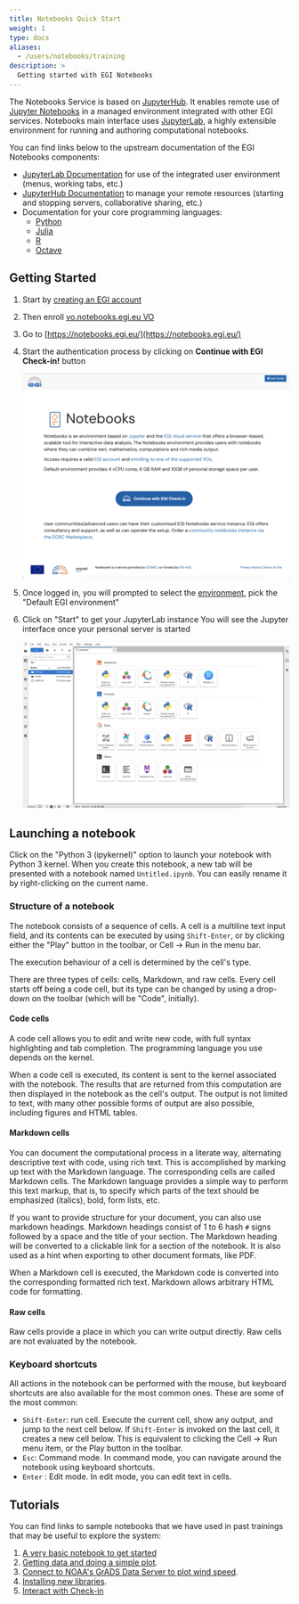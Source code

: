 ```yaml
---
title: Notebooks Quick Start
weight: 1
type: docs
aliases:
  - /users/notebooks/training
description: >
  Getting started with EGI Notebooks
---
```


The Notebooks Service is based on [JupyterHub](https://jupyter.org/hub). It
enables remote use of [Jupyter Notebooks](https://jupyter.org/) in a managed
environment integrated with other EGI services. Notebooks main interface uses
[JupyterLab](https://jupyterlab.readthedocs.io), a highly extensible environment
for running and authoring computational notebooks.

You can find links below to the upstream documentation of the EGI Notebooks
components:

- [JupyterLab Documentation](https://jupyterlab.readthedocs.io) for use of the
  integrated user environment (menus, working tabs, etc.)
- [JupyterHub Documentation](https://jupyterhub.readthedocs.io/en/latest/) to
  manage your remote resources (starting and stopping servers, collaborative
  sharing, etc.)
- Documentation for your core programming languages:
  - [Python](https://docs.python.org/)
  - [Julia](https://docs.julialang.org/)
  - [R](https://cran.r-project.org/doc/manuals/r-release/R-intro.html)
  - [Octave](https://docs.octave.org/latest/)

## Getting Started

1. Start by [creating an EGI account](../../aai/check-in/signup)
1. Then enroll
   [vo.notebooks.egi.eu VO](https://aai.egi.eu/registry/co_petitions/start/coef:111)
1. Go to [https://notebooks.egi.eu/](https://notebooks.egi.eu/)
1. Start the authentication process by clicking on **Continue with EGI
   Check-in!** button

   ![Notebooks welcome page](notebooks-front.png)

1. Once logged in, you will prompted to select the [environment](../kernels/),
   pick the "Default EGI environment"
1. Click on "Start" to get your JupyterLab instance You will see the Jupyter
   interface once your personal server is started

   ![JupyterLab](lab.png)

## Launching a notebook

Click on the "Python 3 (ipykernel)" option to launch your notebook with Python 3
kernel. When you create this notebook, a new tab will be presented with a
notebook named `Untitled.ipynb`. You can easily rename it by right-clicking on
the current name.

### Structure of a notebook

The notebook consists of a sequence of cells. A cell is a multiline text input
field, and its contents can be executed by using `Shift-Enter`, or by clicking
either the "Play" button in the toolbar, or Cell -\> Run in the menu bar.

The execution behaviour of a cell is determined by the cell's type.

There are three types of cells: cells, Markdown, and raw cells. Every cell
starts off being a code cell, but its type can be changed by using a drop-down
on the toolbar (which will be "Code", initially).

#### Code cells

A code cell allows you to edit and write new code, with full syntax highlighting
and tab completion. The programming language you use depends on the kernel.

When a code cell is executed, its content is sent to the kernel associated with
the notebook. The results that are returned from this computation are then
displayed in the notebook as the cell's output. The output is not limited to
text, with many other possible forms of output are also possible, including
figures and HTML tables.

#### Markdown cells

You can document the computational process in a literate way, alternating
descriptive text with code, using rich text. This is accomplished by marking up
text with the Markdown language. The corresponding cells are called Markdown
cells. The Markdown language provides a simple way to perform this text markup,
that is, to specify which parts of the text should be emphasized (italics),
bold, form lists, etc.

If you want to provide structure for your document, you can also use markdown
headings. Markdown headings consist of 1 to 6 hash `#` signs followed by a space
and the title of your section. The Markdown heading will be converted to a
clickable link for a section of the notebook. It is also used as a hint when
exporting to other document formats, like PDF.

When a Markdown cell is executed, the Markdown code is converted into the
corresponding formatted rich text. Markdown allows arbitrary HTML code for
formatting.

#### Raw cells

Raw cells provide a place in which you can write output directly. Raw cells are
not evaluated by the notebook.

### Keyboard shortcuts

All actions in the notebook can be performed with the mouse, but keyboard
shortcuts are also available for the most common ones. These are some of the
most common:

- `Shift-Enter`: run cell. Execute the current cell, show any output, and jump
  to the next cell below. If `Shift-Enter` is invoked on the last cell, it
  creates a new cell below. This is equivalent to clicking the Cell -\> Run menu
  item, or the Play button in the toolbar.
- `Esc`: Command mode. In command mode, you can navigate around the notebook
  using keyboard shortcuts.
- `Enter` : Edit mode. In edit mode, you can edit text in cells.

## Tutorials

You can find links to sample notebooks that we have used in past trainings that
may be useful to explore the system:

1. [A very basic notebook to get started](https://github.com/EGI-Federation/training-notebooks-di4r-2018/blob/master/00-first-notebook.ipynb)
1. [Getting data and doing a simple plot](https://github.com/EGI-Federation/training-notebooks-climate-change/blob/master/cckp_historical_temperature.ipynb).
1. [Connect to NOAA\'s GrADS Data Server to plot wind speed](https://github.com/EGI-Federation/training-notebooks-di4r-2018/blob/master/02-wind-nowcast.ipynb).
1. [Installing new libraries](https://github.com/EGI-Federation/training-notebooks-di4r-2018/blob/master/03-customizing.ipynb).
1. [Interact with Check-in](https://github.com/EGI-Federation/training-notebooks-di4r-2018/blob/master/04-check-in.ipynb)
